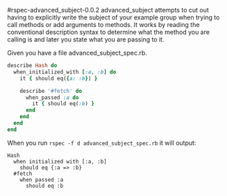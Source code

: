 #rspec-advanced_subject-0.0.2
advanced_subject attempts to cut out having to explicitly write the subject of your example group when trying to call methods or add arguments to methods. It works by reading the conventional description syntax to determine what the method you are calling is and later you state what you are passing to it.

Given you have a file advanced_subject_spec.rb.
```ruby
describe Hash do
  when_initialized_with [:a, :b] do
    it { should eq({a: :b}) }

    describe '#fetch' do
      when_passed :a do
        it { should eq(:b) }
      end
    end
  end
end
```

When you run `rspec -f d advanced_subject_spec.rb` it will output:
```
Hash
  when initialized with [:a, :b]
    should eq {:a => :b}
  #fetch
    when passed :a
      should eq :b
```

